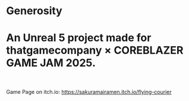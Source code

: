 # Generosity
# An Unreal 5 project made for thatgamecompany × COREBLAZER GAME JAM 2025. <br> <br>
Game Page on itch.io: https://sakuramairamen.itch.io/flying-courier
